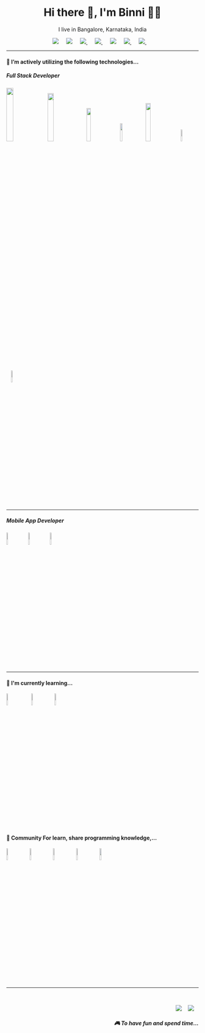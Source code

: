 <h1 align='center'> Hi there 👋, I'm Binni  👩‍💻 </h1>

<p align='center'>
  I live in Bangalore, Karnataka, India
</p>

<p align='center'>
  <a href="https://www.linkedin.com/in/stefanyvasconcelos/"><img src="https://img.shields.io/badge/linkedin-blue?style=flat-square&logo=linkedin" /></a>&nbsp;&nbsp;&nbsp;&nbsp;
  <a href="mailto:kumaribinni445@gmail.com?subject=Olá%20Stefany"><img src="https://img.shields.io/badge/Gmail-red?style=flat-square&logo=Gmail&logoColor=white" /></a>&nbsp;&nbsp;&nbsp;&nbsp;
 <a href="https://github.com/BinnTechie"><img src="https://img.shields.io/badge/Github-black?style=flat-square&logo=Github&logoColor=white" />
 </a>&nbsp;&nbsp;&nbsp;&nbsp;
   <a href="https://github.com/BinnTechie"><img src="https://img.shields.io/badge/Leetcode-black?style=flat-square&logo=Leetcode&logoColor=orange" />
 </a>&nbsp;&nbsp;&nbsp;&nbsp;
    <a href="https://twitter.com/stefany_vasc"><img src="https://img.shields.io/badge/Instagram-Green?style=flat-square&logo=Instagram&logoColor=white" /></a>&nbsp;&nbsp;&nbsp;&nbsp;
   <a href="https://github.com/BinnTechie"><img src="https://img.shields.io/badge/stack-overflow-orange?style=flat-square&logo=stack-overflow&logoColor=orange" />
 </a>&nbsp;&nbsp;&nbsp;&nbsp;
    <a href="https://github.com/BinnTechie"><img src="https://img.shields.io/badge/hackerrank-black?style=flat-square&logo=hackerrank&logoColor=Black" />
 </a>&nbsp;&nbsp;&nbsp;&nbsp;
</p>




<hr>

<h4>🔭  I’m actively utilizing the following technologies...</h4>

<h5>Full Stack Developer</h5>
<p >
  <img src="https://www.freepnglogos.com/uploads/javascript/logo-html-5-css-javascript-source-code-for-the-taking-23.png" style=" width: 19%; object-fit: cover;" />&nbsp;&nbsp;
  <img src="https://media.licdn.com/dms/image/C4D12AQHqzKVaeV4t4w/article-cover_image-shrink_600_2000/0/1535976466674?e=2147483647&v=beta&t=1Nsg2r-khQ_BEHxwlHP3wWAt93lprsRkykXgEaOJNLI" style=" width: 18%; object-fit: cover;" />&nbsp;&nbsp;
  <img src="https://encrypted-tbn0.gstatic.com/images?q=tbn:ANd9GcSBwzWqFVu66ck-2u_nDBgLTZbR3cNjpUCbWg&s" style=" width: 15%; object-fit: cover;">&nbsp;&nbsp;
  <img src="https://marketplacedesignoye.s3.ap-south-1.amazonaws.com/mongodb-branding-icon-symbol-logo-vector-_1540.png"  style=" width: 11%; object-fit: cover;"/>&nbsp;&nbsp;
  <img src="https://encrypted-tbn0.gstatic.com/images?q=tbn:ANd9GcR4kfsqqpGlQqOO8h5gnV4OSxy8gjZfjypsSQ&s" style=" width: 16%; object-fit: cover;" />&nbsp;&nbsp;
  <img src="https://www.npmjs.com/npm-avatar/eyJhbGciOiJIUzI1NiIsInR5cCI6IkpXVCJ9.eyJhdmF0YXJVUkwiOiJodHRwczovL3MuZ3JhdmF0YXIuY29tL2F2YXRhci9lZDI1OTU4NzA0MWM1YWI3OWYyNGNiMWUzNDFmMGEzNz9zaXplPTQ5NiZkZWZhdWx0PXJldHJvIn0.hLdG6hXQE4Dfil6090lrDEuGdsHbfQUijpy5RvzXjSg" style=" width: 9%; object-fit: cover;" />&nbsp;&nbsp;
   <img src="https://upload.wikimedia.org/wikipedia/commons/thumb/4/4c/Typescript_logo_2020.svg/1024px-Typescript_logo_2020.svg.png" style=" width: 9%; object-fit: cover;" />&nbsp;&nbsp;
  
</p>

<hr>


<h5>Mobile App Developer</h5>
<p >
 
   <img src="https://www.iteachrecruiters.com/img/blog/logo/react-native.png" style=" width: 9%; object-fit: cover;" />&nbsp;&nbsp;
   <img src="https://encrypted-tbn0.gstatic.com/images?q=tbn:ANd9GcSRspSfBB663Xf5FZfCVw85saT78qytnqHUqw&s" style=" width: 9%; object-fit: cover;" />&nbsp;&nbsp;
   <img src="https://encrypted-tbn0.gstatic.com/images?q=tbn:ANd9GcQSnGERsRZiiP4pPZUtlW2OVL0FLn9H2LtQCQ&s" style=" width: 9%; object-fit: cover;" />&nbsp;&nbsp;
</p>


<hr>

<h4>🌱  I'm currently learning...</h4>
<p >
  <img src="https://encrypted-tbn0.gstatic.com/images?q=tbn:ANd9GcS0wSCMzehyhrUKKLN7xPUTu8OtMI1nwYAJkA&s" style=" width: 9%; object-fit: cover;" />&nbsp;&nbsp;&nbsp;&nbsp;
  <img src="https://upload.wikimedia.org/wikipedia/commons/3/39/Kubernetes_logo_without_workmark.svg" style=" width: 9%; object-fit: cover;" />&nbsp;&nbsp;&nbsp;
  <img src="https://images-cdn.openxcell.com/wp-content/uploads/2024/07/25075538/flutter-inner.svg" style=" width: 9%; object-fit: cover;" />&nbsp;&nbsp;&nbsp;

</p>


<p align='right'>
<h4>💬 Community For learn, share​ programming ​knowledge,...</h4>
  <a href="https://stackoverflow.com/users/12613343/binni-kumari"><img src="https://media.wired.com/photos/5926db217034dc5f91becd6b/master/w_2560%2Cc_limit/so-logo-s.jpg" style=" width: 9%; object-fit: cover;"  /></a>&nbsp;&nbsp;&nbsp;
  <a href="https://www.geeksforgeeks.org/"><img src="https://www.careerguide.com/career/wp-content/uploads/2023/09/GFG-placements.jpeg" style=" width: 9%; object-fit: cover;"  /></a>&nbsp;&nbsp;&nbsp;
  <a href="https://www.udemy.com/"><img src="https://encrypted-tbn0.gstatic.com/images?q=tbn:ANd9GcS4SZdDrVQPwxEZAhyfVpMW-7J2VkOe0AWrlQ&s" style=" width: 9%; object-fit: cover;"  /></a>&nbsp;&nbsp;&nbsp;
   <a href="https://www.linkedin.com/learning/"><img src="https://media.licdn.com/dms/image/D5612AQECSChrW_uMVg/article-cover_image-shrink_720_1280/0/1714757581530?e=2147483647&v=beta&t=Z5vESZunltavHurPr8MeSoZL71OqqpNmyCxHuO8Lrw0" style=" width: 9%; object-fit: cover;"  /></a>&nbsp;&nbsp;&nbsp;
    <a href="https://www.linkedin.com/learning/"><img src="https://upload.wikimedia.org/wikipedia/commons/4/40/HackerRank_Icon-1000px.png" style=" width: 9%; object-fit: cover;"  /></a>&nbsp;&nbsp;&nbsp;
</p>


<hr>

<br>
<p align="right">
  <a href="https://open.spotify.com/playlist/2w8GYqYdH6ve3g0nGcJcgE?si=7bCl8yynR2Saz4VPR6mDXQ"><img src="https://img.shields.io/badge/spotify-%231ED760.svg?&style=for-the-badge&logo=spotify&logoColor=white" /></a>&nbsp;&nbsp;&nbsp;
  <a href="steamcommunity.com/id/SteVasc/"><img src="https://img.shields.io/badge/Steam-%23000000.svg?&style=for-the-badge&logo=steam&logoColor=white" /></a>&nbsp;&nbsp;&nbsp;
  <h5 align="right">🎮 To have fun and spend time...</h5>
</p>


